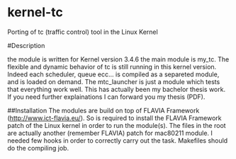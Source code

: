kernel-tc
=========

Porting of tc (traffic control) tool in the Linux Kernel

#Description

the module is written for Kernel version 3.4.6
the main module is my_tc.
The flexible and dynamic behavior of tc is still running in this kernel version. Indeed each scheduler, queue ecc... is compiled as a separeted module, and is loaded on demand.
The mtc_launcher is just a module which tests that everything work well.
This has actually been my bachelor thesis work. If you need further explainations I can forward you my thesis (PDF).



##Installation
The modules are build on top of FLAVIA Framework (http://www.ict-flavia.eu/). So is required to install the FLAVIA Framework patch of the Linux kernel in order to run the module(s).
The files in the root are actually another (remember FLAVIA) patch for mac80211 module. I needed few hooks in order to correctly carry out the task.
Makefiles should do the compiling job.
